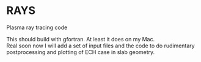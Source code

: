 # RAYS
Plasma ray tracing code

This should build with gfortran.  At least it does on my Mac.  
Real soon now I will add a set of input files and the 
code to do rudimentary postprocessing and plotting of ECH case in slab geometry.

